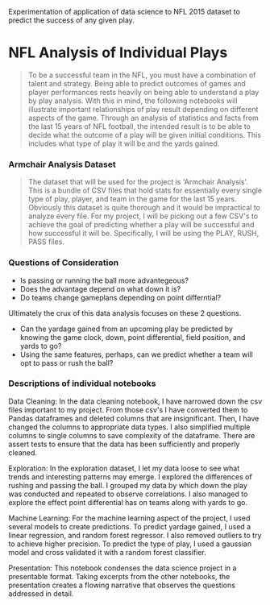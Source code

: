 Experimentation of application of data science to NFL 2015 dataset to predict the success of any given play.
# NFL Analysis of Individual Plays

> To be a successful team in the NFL, you must have a combination of talent and strategy. Being able to predict outcomes of games and player performances rests heavily on being able to understand a play by play analysis. With this in mind, the following notebooks will illustrate important relationships of play result depending on different aspects of the game. Through an analysis of statistics and facts from the last 15 years of NFL football, the intended result is to be able to decide what the outcome of a play will be given initial conditions. This includes what type of play it will be and the yards gained.

### Armchair Analysis Dataset

> The dataset that will be used for the project is 'Armchair Analysis'. This is a bundle of CSV files that hold stats for essentially every single type of play, player, and team in the game for the last 15 years. Obviously this dataset is quite thorough and it would be impractical to analyze every file. For my project, I will be picking out a few CSV's to achieve the goal of predicting whether a play will be successful and how successful it will be. Specifically, I will be using the PLAY, RUSH, PASS files.

### Questions of Consideration

* Is passing or running the ball more advantegeous?
* Does the advantage depend on what down it is?
* Do teams change gameplans depending on point differntial?
 
 Ultimately the crux of this data analysis focuses on these 2 questions.
* Can the yardage gained from an upcoming play be predicted by knowing the game clock, down, point differential, field position, and yards to go?
* Using the same features, perhaps, can we predict whether a team will opt to pass or rush the ball?
 

### Descriptions of individual notebooks

Data Cleaning: In the data cleaning notebook, I have narrowed down the csv files important to my project. From those csv's I have converted them to Pandas dataframes and deleted columns that are insignificant. Then, I have changed the columns to appropriate data types. I also simplified multiple columns to single columns to save complexity of the dataframe. There are assert tests to ensure that the data has been sufficiently and properly cleaned.

Exploration: In the exploration dataset, I let my data loose to see what trends and interesting patterns may emerge. I explored the differences of rushing and passing the ball. I grouped my data by which down the play was conducted and repeated to observe correlations. I also managed to explore the effect point differential has on teams along with yards to go.

Machine Learning: For the machine learning aspect of the project, I used several models to create predictions. To predict yardage gained, I used a linear regression, and random forest regressor. I also removed outliers to try to achieve higher precision. To predict the type of play, I used a gaussian model and cross validated it with a random forest classifier. 

Presentation: This notebook condenses the data science project in a presentable format. Taking excerpts from the other notebooks, the presentation creates a flowing narrative that observes the questions addressed in detail. 
